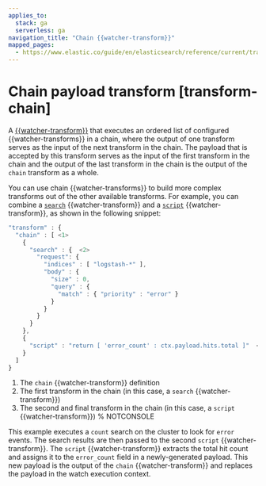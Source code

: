 ```yaml
---
applies_to:
  stack: ga
  serverless: ga
navigation_title: "Chain {{watcher-transform}}"
mapped_pages:
  - https://www.elastic.co/guide/en/elasticsearch/reference/current/transform-chain.html
---
```


# Chain payload transform [transform-chain]

A [{{watcher-transform}}](transform.md) that executes an ordered list of configured {{watcher-transforms}} in a chain, where the output of one transform serves as the input of the next transform in the chain. The payload that is accepted by this transform serves as the input of the first transform in the chain and the output of the last transform in the chain is the output of the `chain` transform as a whole.

You can use chain {{watcher-transforms}} to build more complex transforms out of the other available transforms. For example, you can combine a [`search`](transform-search.md) {{watcher-transform}} and a [`script`](transform-script.md) {{watcher-transform}}, as shown in the following snippet:

```js
"transform" : {
  "chain" : [ <1>
    {
      "search" : {  <2>
        "request": {
          "indices" : [ "logstash-*" ],
          "body" : {
            "size" : 0,
            "query" : {
              "match" : { "priority" : "error" }
            }
          }
        }
      }
    },
    {
      "script" : "return [ 'error_count' : ctx.payload.hits.total ]"  <3>
    }
  ]
}
```

1. The `chain` {{watcher-transform}} definition
2. The first transform in the chain (in this case, a `search` {{watcher-transform}})
3. The second and final transform in the chain (in this case, a `script` {{watcher-transform}})
%  NOTCONSOLE

This example executes a `count` search on the cluster to look for `error` events. The search results are then passed to the second `script` {{watcher-transform}}. The `script` {{watcher-transform}} extracts the total hit count and assigns it to the `error_count` field in a newly-generated payload. This new payload is the output of the `chain` {{watcher-transform}} and replaces the payload in the watch execution context.
